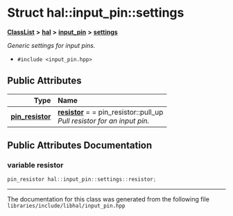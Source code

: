 

# Struct hal::input\_pin::settings



[**ClassList**](annotated.md) **>** [**hal**](namespacehal.md) **>** [**input\_pin**](classhal_1_1input__pin.md) **>** [**settings**](structhal_1_1input__pin_1_1settings.md)



_Generic settings for input pins._ 

* `#include <input_pin.hpp>`





















## Public Attributes

| Type | Name |
| ---: | :--- |
|  [**pin\_resistor**](namespacehal.md#enum-pin_resistor) | [**resistor**](#variable-resistor)   = = pin\_resistor::pull\_up<br>_Pull resistor for an input pin._  |












































## Public Attributes Documentation




### variable resistor 

```C++
pin_resistor hal::input_pin::settings::resistor;
```




------------------------------
The documentation for this class was generated from the following file `libraries/include/libhal/input_pin.hpp`

